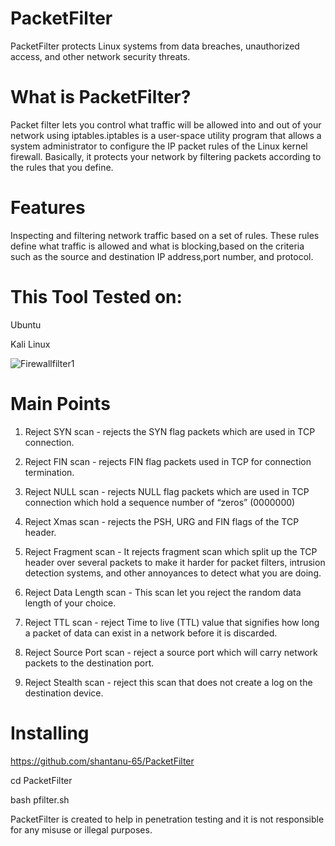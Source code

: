 # PacketFilter
PacketFilter protects Linux systems from data breaches, unauthorized access, and other network security threats.

# What is PacketFilter?
Packet filter lets you control what traffic will be allowed into and out of your network using iptables.iptables is a user-space utility program that allows a system administrator to configure the IP packet rules of the Linux kernel firewall. Basically, it protects your network by filtering packets according to the rules that you define.

# Features
Inspecting and filtering network traffic based on a set of rules. These rules define what traffic is allowed and what is blocking,based on the criteria such as the source and destination IP address,port number, and protocol.

# This Tool Tested on:
Ubuntu

Kali Linux

![Firewallfilter1](https://github.com/shantanu-65/PacketFilter/assets/172571474/a15fea74-049c-4970-9b13-f4b75c242038)

# Main Points
1) Reject SYN scan - rejects the SYN flag packets which are used in TCP connection.

2) Reject FIN scan - rejects FIN flag packets used in TCP for connection termination.

3) Reject NULL scan - rejects NULL flag packets which are used in TCP connection which hold a sequence number of “zeros” (0000000) 

4) Reject Xmas scan - rejects the PSH, URG and FIN flags of the TCP header.

5) Reject Fragment scan - It rejects fragment scan which split up the TCP header over several packets to make it harder for packet filters, intrusion detection systems, and other annoyances to detect what you are doing.

6) Reject Data Length scan - This scan let you reject the random data length of your choice.

7) Reject TTL scan -  reject Time to live (TTL) value that signifies how long a packet of data can exist in a network before it is discarded.

8) Reject Source Port scan - reject a source port which will carry network packets to the destination port. 

9) Reject Stealth scan - reject this scan that does not create a log on the destination device.

# Installing
https://github.com/shantanu-65/PacketFilter

cd PacketFilter

bash pfilter.sh

PacketFilter is created to help in penetration testing and it is not responsible for any misuse or illegal purposes.





